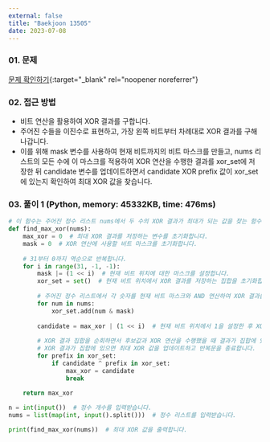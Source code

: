 ```yaml
---
external: false
title: "Baekjoon 13505"
date: 2023-07-08
---
```


### 01. 문제

[문제 확인하기](https://www.acmicpc.net/problem/13505){:target="_blank" rel="noopener noreferrer"}

### 02. 접근 방법

- 비트 연산을 활용하여 XOR 결과를 구합니다.
- 주어진 수들을 이진수로 표현하고, 가장 왼쪽 비트부터 차례대로 XOR 결과를 구해나갑니다.
- 이를 위해 mask 변수를 사용하여 현재 비트까지의 비트 마스크를 만들고, nums 리스트의 모든 수에 이 마스크를 적용하여 XOR 연산을 수행한 결과를 xor_set에 저장한 뒤 candidate 변수를 업데이트하면서 candidate XOR prefix 값이 xor_set에 있는지 확인하여 최대 XOR 값을 찾습니다.

### 03. 풀이 1 (Python, memory: 45332KB, time: 476ms)

```Python
# 이 함수는 주어진 정수 리스트 nums에서 두 수의 XOR 결과가 최대가 되는 값을 찾는 함수입니다.
def find_max_xor(nums):
    max_xor = 0  # 최대 XOR 결과를 저장하는 변수를 초기화합니다.
    mask = 0  # XOR 연산에 사용할 비트 마스크를 초기화합니다.
    
    # 31부터 0까지 역순으로 반복합니다.
    for i in range(31, -1, -1):
        mask |= (1 << i)  # 현재 비트 위치에 대한 마스크를 설정합니다.
        xor_set = set()  # 현재 비트 위치에서 XOR 결과를 저장하는 집합을 초기화합니다.
        
        # 주어진 정수 리스트에서 각 숫자를 현재 비트 마스크와 AND 연산하여 XOR 결과를 집합에 추가합니다.
        for num in nums:
            xor_set.add(num & mask)
        
        candidate = max_xor | (1 << i)  # 현재 비트 위치에서 1을 설정한 후 XOR 결과의 후보값을 계산합니다.
        
        # XOR 결과 집합을 순회하면서 후보값과 XOR 연산을 수행했을 때 결과가 집합에 있는지 확인합니다.
        # XOR 결과가 집합에 있으면 최대 XOR 값을 업데이트하고 반복문을 종료합니다.
        for prefix in xor_set:
            if candidate ^ prefix in xor_set:
                max_xor = candidate
                break
    
    return max_xor

n = int(input())  # 정수 개수를 입력받습니다.
nums = list(map(int, input().split()))  # 정수 리스트를 입력받습니다.

print(find_max_xor(nums))  # 최대 XOR 값을 출력합니다.
```
